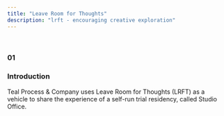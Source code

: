 ```yaml
---
title: "Leave Room for Thoughts"
description: "lrft - encouraging creative exploration"
---
```


<div class="gridded">
	<div class="col-3 sm-col-0">&nbsp;</div>
	<div class="col-1 sm-col-1">
		<h3 class="label ta-right">01</h3>
	</div>
	<div class="col-4 sm-col-11">
		<h3>Introduction</h3>
		<p>Teal Process & Company uses Leave Room for Thoughts (LRFT) as a vehicle to share the experience of a self-run trial residency, called Studio Office.</p>
	</div>
	<div class="col-4 sm-col-0">&nbsp;</div>
</div>
